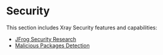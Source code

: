 # Security

This section includes Xray Security features and capabilities:

* [JFrog Security Research](jfrog-security-research.md)
* [Malicious Packages Detection](malicious-package-detection.md)

